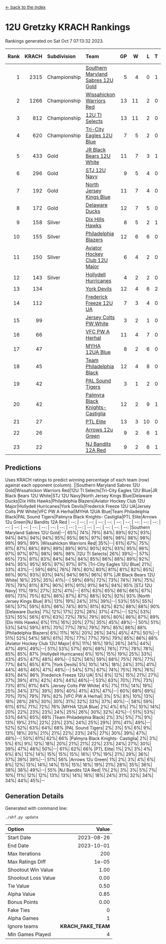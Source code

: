 [<- back to the index](readme.md)
# 12U Gretzky KRACH Rankings
Rankings generated on Sat Oct  7 07:13:32 2023.

Rank|KRACH|Subdivision|Team|GP|W|L|T|OTW|OTL|SoS|Exp Wins|Win Diff
---:|---:|:---|:---|---:|---:|---:|---:|---:|---:|---:|---:|---:
1|2315|Championship|[Southern Maryland Sabres 12U Gold](https://gamesheetstats.com/seasons/3659/teams/140463/schedule)|5|4|0|1|0|0|335|5.3|-0.0
2|1266|Championship|[Wissahickon Warriors Red](https://gamesheetstats.com/seasons/3659/teams/140468/schedule)|13|11|2|0|1|0|339|11.8|-0.0
3|812|Championship|[12U TI Selects](https://gamesheetstats.com/seasons/3659/teams/140450/schedule)|13|11|2|0|0|1|173|11.8|-0.0
4|620|Championship|[Tri-City Eagles 12U Blue](https://gamesheetstats.com/seasons/3659/teams/140466/schedule)|7|5|2|0|0|0|349|5.8|-0.0
5|433|Gold|[JR Black Bears 12U White](https://gamesheetstats.com/seasons/3659/teams/140456/schedule)|11|7|3|1|0|1|349|8.3|-0.0
6|296|Gold|[STJ 12U Navy](https://gamesheetstats.com/seasons/3659/teams/140464/schedule)|9|5|4|0|1|0|560|5.8|-0.0
7|192|Gold|[North Jersey Kings Blue](https://gamesheetstats.com/seasons/3659/teams/140459/schedule)|11|7|4|0|1|0|256|7.9|0.0
8|172|Gold|[Delaware Ducks](https://gamesheetstats.com/seasons/3659/teams/140453/schedule)|12|7|5|0|0|0|176|7.8|-0.0
9|158|Silver|[Dix Hills Hawks](https://gamesheetstats.com/seasons/3659/teams/140454/schedule)|8|5|2|1|0|0|104|6.4|0.0
10|155|Silver|[Philadelphia Blazers](https://gamesheetstats.com/seasons/3659/teams/140461/schedule)|12|6|6|0|1|0|468|6.8|-0.0
11|150|Silver|[Aviator Hockey Club 12U Major](https://gamesheetstats.com/seasons/3659/teams/140452/schedule)|6|4|2|0|0|0|367|4.9|0.0
12|143|Silver|[Hollydell Hurricanes](https://gamesheetstats.com/seasons/3659/teams/140777/schedule)|4|2|2|0|0|0|316|2.8|-0.0
13|134||[York Devils](https://gamesheetstats.com/seasons/3659/teams/140469/schedule)|12|4|6|2|1|0|429|5.8|-0.0
14|112||[Frederick Freeze 12U UA](https://gamesheetstats.com/seasons/3659/teams/140455/schedule)|7|3|4|0|0|0|329|3.8|-0.0
15|99||[Jersey Colts PW White](https://gamesheetstats.com/seasons/3659/teams/140778/schedule)|3|2|1|0|0|0|63|2.9|0.0
16|66||[VFC PW A Herhal](https://gamesheetstats.com/seasons/3659/teams/140467/schedule)|11|4|7|0|0|0|233|4.8|-0.0
17|47||[MYHA 12UA Blue](https://gamesheetstats.com/seasons/3659/teams/140457/schedule)|8|2|6|0|0|1|369|2.8|-0.0
18|45||[Team Philadelphia Black](https://gamesheetstats.com/seasons/3659/teams/140465/schedule)|12|4|8|0|0|0|145|4.9|0.0
19|42||[PAL Sound Tigers](https://gamesheetstats.com/seasons/3659/teams/140486/schedule)|3|1|2|0|0|0|86|1.9|0.0
20|42||[Palmyra Black Knights- Castiglia](https://gamesheetstats.com/seasons/3659/teams/140460/schedule)|12|2|9|1|0|0|330|3.3|-0.0
21|27||[PTL Elite](https://gamesheetstats.com/seasons/3659/teams/140462/schedule)|13|3|10|0|1|2|274|3.9|0.0
22|26||[Arrows 12u Green](https://gamesheetstats.com/seasons/3659/teams/140451/schedule)|9|2|6|1|1|0|154|3.4|0.0
23|22||[NJ Bandits 12A Red](https://gamesheetstats.com/seasons/3659/teams/140458/schedule)|9|2|6|1|0|1|152|3.4|0.0

## Predictions
Uses KRACH ratings to predict winning percentage of each team (row) against each opponent (column).
||Southern Maryland Sabres 12U Gold|Wissahickon Warriors Red|12U TI Selects|Tri-City Eagles 12U Blue|JR Black Bears 12U White|STJ 12U Navy|North Jersey Kings Blue|Delaware Ducks|Dix Hills Hawks|Philadelphia Blazers|Aviator Hockey Club 12U Major|Hollydell Hurricanes|York Devils|Frederick Freeze 12U UA|Jersey Colts PW White|VFC PW A Herhal|MYHA 12UA Blue|Team Philadelphia Black|PAL Sound Tigers|Palmyra Black Knights- Castiglia|PTL Elite|Arrows 12u Green|NJ Bandits 12A Red
| --: | --: | --: | --: | --: | --: | --: | --: | --: | --: | --: | --: | --: | --: | --: | --: | --: | --: | --: | --: | --: | --: | --: | --: 
|Southern Maryland Sabres 12U Gold|--| 65%| 74%| 79%| 84%| 89%| 92%| 93%| 94%| 94%| 94%| 94%| 95%| 95%| 96%| 97%| 98%| 98%| 98%| 98%| 99%| 99%| 99%
|Wissahickon Warriors Red| 35%|--| 61%| 67%| 75%| 81%| 87%| 88%| 89%| 89%| 89%| 90%| 90%| 92%| 93%| 95%| 96%| 97%| 97%| 97%| 98%| 98%| 98%
|12U TI Selects| 26%| 39%|--| 57%| 65%| 73%| 81%| 83%| 84%| 84%| 84%| 85%| 86%| 88%| 89%| 92%| 94%| 95%| 95%| 95%| 97%| 97%| 97%
|Tri-City Eagles 12U Blue| 21%| 33%| 43%|--| 59%| 68%| 76%| 78%| 80%| 80%| 81%| 81%| 82%| 85%| 86%| 90%| 93%| 93%| 94%| 94%| 96%| 96%| 97%
|JR Black Bears 12U White| 16%| 25%| 35%| 41%|--| 59%| 69%| 72%| 73%| 74%| 74%| 75%| 76%| 79%| 81%| 87%| 90%| 91%| 91%| 91%| 94%| 94%| 95%
|STJ 12U Navy| 11%| 19%| 27%| 32%| 41%|--| 61%| 63%| 65%| 66%| 66%| 67%| 69%| 73%| 75%| 82%| 86%| 87%| 87%| 88%| 92%| 92%| 93%
|North Jersey Kings Blue|  8%| 13%| 19%| 24%| 31%| 39%|--| 53%| 55%| 55%| 56%| 57%| 59%| 63%| 66%| 74%| 80%| 81%| 82%| 82%| 88%| 88%| 90%
|Delaware Ducks|  7%| 12%| 17%| 22%| 28%| 37%| 47%|--| 52%| 53%| 53%| 55%| 56%| 61%| 63%| 72%| 78%| 79%| 80%| 80%| 86%| 87%| 89%
|Dix Hills Hawks|  6%| 11%| 16%| 20%| 27%| 35%| 45%| 48%|--| 50%| 51%| 53%| 54%| 59%| 61%| 70%| 77%| 78%| 79%| 79%| 85%| 86%| 88%
|Philadelphia Blazers|  6%| 11%| 16%| 20%| 26%| 34%| 45%| 47%| 50%|--| 51%| 52%| 54%| 58%| 61%| 70%| 77%| 77%| 79%| 79%| 85%| 86%| 88%
|Aviator Hockey Club 12U Major|  6%| 11%| 16%| 19%| 26%| 34%| 44%| 47%| 49%| 49%|--| 51%| 53%| 57%| 60%| 69%| 76%| 77%| 78%| 78%| 85%| 85%| 87%
|Hollydell Hurricanes|  6%| 10%| 15%| 19%| 25%| 33%| 43%| 45%| 47%| 48%| 49%|--| 52%| 56%| 59%| 68%| 75%| 76%| 77%| 77%| 84%| 85%| 87%
|York Devils|  5%| 10%| 14%| 18%| 24%| 31%| 41%| 44%| 46%| 46%| 47%| 48%|--| 54%| 57%| 67%| 74%| 75%| 76%| 76%| 83%| 84%| 86%
|Frederick Freeze 12U UA|  5%|  8%| 12%| 15%| 21%| 27%| 37%| 39%| 41%| 42%| 43%| 44%| 46%|--| 53%| 63%| 70%| 71%| 73%| 73%| 81%| 81%| 84%
|Jersey Colts PW White|  4%|  7%| 11%| 14%| 19%| 25%| 34%| 37%| 39%| 39%| 40%| 41%| 43%| 47%|--| 60%| 68%| 69%| 70%| 70%| 79%| 79%| 82%
|VFC PW A Herhal|  3%|  5%|  8%| 10%| 13%| 18%| 26%| 28%| 30%| 30%| 31%| 32%| 33%| 37%| 40%|--| 58%| 59%| 61%| 61%| 71%| 72%| 76%
|MYHA 12UA Blue|  2%|  4%|  6%|  7%| 10%| 14%| 20%| 22%| 23%| 23%| 24%| 25%| 26%| 30%| 32%| 42%|--| 51%| 53%| 53%| 64%| 65%| 69%
|Team Philadelphia Black|  2%|  3%|  5%|  7%|  9%| 13%| 19%| 21%| 22%| 23%| 23%| 24%| 25%| 29%| 31%| 41%| 49%|--| 52%| 52%| 63%| 64%| 68%
|PAL Sound Tigers|  2%|  3%|  5%|  6%|  9%| 13%| 18%| 20%| 21%| 21%| 22%| 23%| 24%| 27%| 30%| 39%| 47%| 48%|--| 50%| 61%| 62%| 66%
|Palmyra Black Knights- Castiglia|  2%|  3%|  5%|  6%|  9%| 12%| 18%| 20%| 21%| 21%| 22%| 23%| 24%| 27%| 30%| 39%| 47%| 48%| 50%|--| 61%| 62%| 66%
|PTL Elite|  1%|  2%|  3%|  4%|  6%|  8%| 12%| 14%| 15%| 15%| 15%| 16%| 17%| 19%| 21%| 29%| 36%| 37%| 39%| 39%|--| 51%| 56%
|Arrows 12u Green|  1%|  2%|  3%|  4%|  6%|  8%| 12%| 13%| 14%| 14%| 15%| 15%| 16%| 19%| 21%| 28%| 35%| 36%| 38%| 38%| 49%|--| 55%
|NJ Bandits 12A Red|  1%|  2%|  3%|  3%|  5%|  7%| 10%| 11%| 12%| 12%| 13%| 13%| 14%| 16%| 18%| 24%| 31%| 32%| 34%| 34%| 44%| 45%|--

## Generation Details

Generated with command line:
```
./ahf.py update
```

| Option | Value |
| :----- | ----: |
| Start Date | 2023-08-26 |
| End Date | 2023-10-01 |
| Max Iterations | 200 |
| Max Ratings Diff | 1e-05 |
| Shootout Win Value | 1.00 |
| Shootout Loss Value | 0.00 |
| Tie Value | 0.50 |
| Alpha Value | 0.85 |
| Bonus Points | 0.00 |
| Fake Ties | 0 |
| Alpha Games | 1 |
| Ignore teams | __KRACH_FAKE_TEAM__ |
| Min Games Played | 4 |

